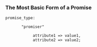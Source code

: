 ### The Most Basic Form of a Promise

```cfengine3
promise_type:

       "promiser" 

            attribute1 => value1,
            attribute2 => value2;
```
